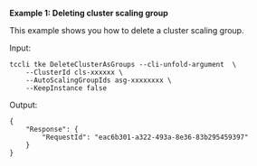 **Example 1: Deleting cluster scaling group**

This example shows you how to delete a cluster scaling group.

Input: 

```
tccli tke DeleteClusterAsGroups --cli-unfold-argument  \
    --ClusterId cls-xxxxxx \
    --AutoScalingGroupIds asg-xxxxxxxx \
    --KeepInstance false
```

Output: 
```
{
    "Response": {
        "RequestId": "eac6b301-a322-493a-8e36-83b295459397"
    }
}
```

